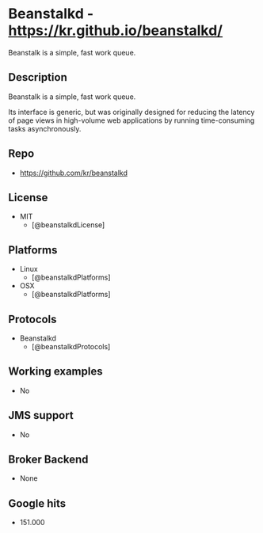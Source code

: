 # Beanstalkd - https://kr.github.io/beanstalkd/
Beanstalk is a simple, fast work queue.


## Description
Beanstalk is a simple, fast work queue.

Its interface is generic, but was originally designed for reducing the latency of page views in high-volume web applications by running time-consuming tasks asynchronously.


## Repo
- https://github.com/kr/beanstalkd


## License
- MIT
    - [@beanstalkdLicense]


## Platforms
- Linux
    - [@beanstalkdPlatforms]
- OSX
    - [@beanstalkdPlatforms]


## Protocols
- Beanstalkd
    - [@beanstalkdProtocols]


## Working examples
- No


## JMS support
- No


## Broker Backend
- None


## Google hits
- 151.000
